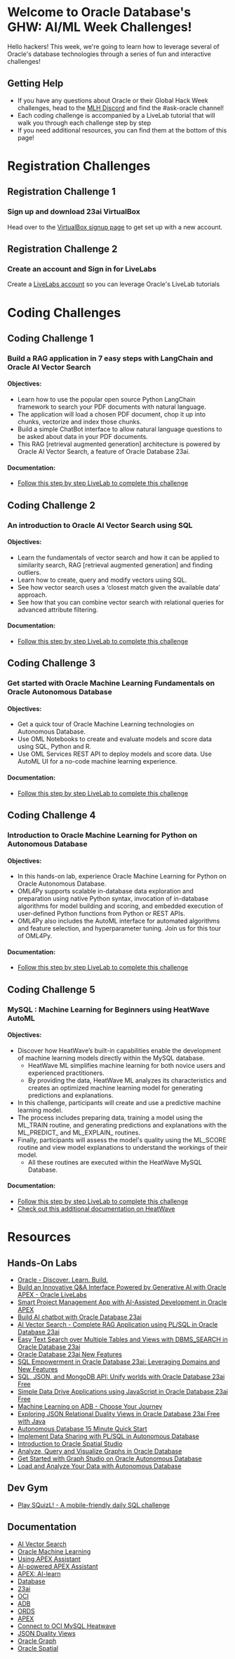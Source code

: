 # Welcome to Oracle Database's GHW: AI/ML Week Challenges!

Hello hackers!  This week, we're going to learn how to leverage several of Oracle's database technologies through a series of fun and interactive challenges! 

## Getting Help 

* If you have any questions about Oracle or their Global Hack Week challenges, head to the [MLH Discord](https://discord.mlh.io/) and find the #ask-oracle channel!
* Each coding challenge is accompanied by a LiveLab tutorial that will walk you through each challenge step by step
* If you need additional resources, you can find them at the bottom of this page! 


# Registration Challenges

## Registration Challenge 1 
### Sign up and download 23ai VirtualBox

Head over to the [VirtualBox signup page](https://mlh.link/ghwaiml824-oracle-virtualbox) to get set up with a new account. 
<br>

## Registration Challenge 2
### Create an account and Sign in for LiveLabs

Create a [LiveLabs account](https://mlh.link/ghwaiml824-oracle-livelabs) so you can leverage Oracle's LiveLab tutorials 
<br>

# Coding Challenges

## Coding Challenge 1 
### Build a RAG application in 7 easy steps with LangChain and Oracle AI Vector Search
#### Objectives: 
* Learn how to use the popular open source Python LangChain framework to search your PDF documents with natural language.
* The application will load a chosen PDF document, chop it up into chunks, vectorize and index those chunks.
* Build a simple ChatBot interface to allow natural language questions to be asked about data in your PDF documents.
* This RAG [retrieval augmented generation] architecture is powered by Oracle AI Vector Search, a feature of Oracle Database 23ai.

#### Documentation: 
* [Follow this step by step LiveLab to complete this challenge](https://mlh.link/ghwaiml824-oracle-rag)

## Coding Challenge 2 
### An introduction to Oracle AI Vector Search using SQL
#### Objectives: 
* Learn the fundamentals of vector search and how it can be applied to similarity search, RAG [retrieval augmented generation] and finding outliers.
* Learn how to create, query and modify vectors using SQL.
* See how vector search uses a ‘closest match given the available data’ approach.
* See how that you can combine vector search with relational queries for advanced attribute filtering.

#### Documentation:
* [Follow this step by step LiveLab to complete this challenge](https://mlh.link/ghwaiml824-oracle-SQL)

## Coding Challenge 3 
### Get started with Oracle Machine Learning Fundamentals on Oracle Autonomous Database
#### Objectives: 
* Get a quick tour of Oracle Machine Learning technologies on Autonomous Database.
* Use OML Notebooks to create and evaluate models and score data using SQL, Python and R.
* Use OML Services REST API to deploy models and score data. Use AutoML UI for a no-code machine learning experience.

#### Documentation:
* [Follow this step by step LiveLab to complete this challenge](https://mlh.link/ghwaiml824-oracle-OML)

## Coding Challenge 4 
### Introduction to Oracle Machine Learning for Python on Autonomous Database
#### Objectives: 
* In this hands-on lab, experience Oracle Machine Learning for Python on Oracle Autonomous Database.
* OML4Py supports scalable in-database data exploration and preparation using native Python syntax, invocation of in-database algorithms for model building and scoring, and embedded execution of user-defined Python functions from Python or REST APIs.
* OML4Py also includes the AutoML interface for automated algorithms and feature selection, and hyperparameter tuning. Join us for this tour of OML4Py.

#### Documentation:
* [Follow this step by step LiveLab to complete this challenge](https://mlh.link/ghwaiml824-oracle-OML-python)

## Coding Challenge 5 
### MySQL : Machine Learning for Beginners using HeatWave AutoML
#### Objectives: 
* Discover how HeatWave’s built-in capabilities enable the development of machine learning models directly within the MySQL database.
  * HeatWave ML simplifies machine learning for both novice users and experienced practitioners.
  * By providing the data, HeatWave ML analyzes its characteristics and creates an optimized machine learning model for generating predictions and explanations.
* In this challenge, participants will create and use a predictive machine learning model.
* The process includes preparing data, training a model using the ML_TRAIN routine, and generating predictions and explanations with the ML_PREDICT_ and ML_EXPLAIN_ routines.
* Finally, participants will assess the model's quality using the ML_SCORE routine and view model explanations to understand the workings of their model.
  * All these routines are executed within the HeatWave MySQL Database.

#### Documentation:
* [Follow this step by step LiveLab to complete this challenge](https://mlh.link/ghwaiml824-oracle-heatwave-automl)
* [Check out this additional documentation on HeatWave](https://mlh.link/ghwaiml824-oracle-heatwave)

# Resources
## Hands-On Labs
* [Oracle - Discover. Learn. Build.](https://mlh.link/ghwaiml824-oracle-HOL1)
* [Build an Innovative Q&A Interface Powered by Generative AI with Oracle APEX - Oracle LiveLabs](https://mlh.link/ghwaiml824-oracle-HOL2)
* [Smart Project Management App with AI-Assisted Development in Oracle APEX](https://mlh.link/ghwaiml824-oracle-HOL3)
* [Build AI chatbot with Oracle Database 23ai](https://mlh.link/ghwaiml824-oracle-HOL4)
* [AI Vector Search - Complete RAG Application using PL/SQL in Oracle Database 23ai](https://mlh.link/ghwaiml824-oracle-HOL5)
* [Easy Text Search over Multiple Tables and Views with DBMS_SEARCH in Oracle Database 23ai](https://mlh.link/ghwaiml824-oracle-HOL6)
* [Oracle Database 23ai New Features](https://mlh.link/ghwaiml824-oracle-HOL7)
* [SQL Empowerment in Oracle Database 23ai: Leveraging Domains and New Features](https://mlh.link/ghwaiml824-oracle-HOL8)
* [SQL, JSON, and MongoDB API: Unify worlds with Oracle Database 23ai Free](https://mlh.link/ghwaiml824-oracle-HOL9)
* [Simple Data Drive Applications using JavaScript in Oracle Database 23ai Free](https://mlh.link/ghwaiml824-oracle-HOL10)
* [Machine Learning on ADB - Choose Your Journey](https://mlh.link/ghwaiml824-oracle-HOL11)
* [Exploring JSON Relational Duality Views in Oracle Database 23ai Free with Java](https://mlh.link/ghwaiml824-oracle-HOL12)
* [Autonomous Database 15 Minute Quick Start](https://mlh.link/ghwaiml824-oracle-HOL13)
* [Implement Data Sharing with PL/SQL in Autonomous Database](https://mlh.link/ghwaiml824-oracle-HOL14)
* [Introduction to Oracle Spatial Studio](https://mlh.link/ghwaiml824-oracle-HOL15)
* [Analyze, Query and Visualize Graphs in Oracle Database](https://mlh.link/ghwaiml824-oracle-HOL16)
* [Get Started with Graph Studio on Oracle Autonomous Database](https://mlh.link/ghwaiml824-oracle-HOL17)
* [Load and Analyze Your Data with Autonomous Database](https://mlh.link/ghwaiml824-oracle-HOL18)

## Dev Gym
 * [Play SQuizL! - A mobile-friendly daily SQL challenge](https://mlh.link/ghwaiml824-oracle-devgym)

## Documentation
* [AI Vector Search](https://mlh.link/ghwaiml824-oracle-DOC1)
* [Oracle Machine Learning](https://mlh.link/ghwaiml824-oracle-DOC2)
* [Using APEX Assistant](https://mlh.link/ghwaiml824-oracle-DOC3)
* [AI-powered APEX Assistant](https://mlh.link/ghwaiml824-oracle-DOC4)
* [APEX: AI-learn](https://mlh.link/ghwaiml824-oracle-DOC5)
* [Database](https://mlh.link/ghwaiml824-oracle-DOC6)
* [23ai](https://mlh.link/ghwaiml824-oracle-DOC7)
* [OCI](https://mlh.link/ghwaiml824-oracle-DOC8)
* [ADB](https://mlh.link/ghwaiml824-oracle-DOC9)
* [ORDS](https://mlh.link/ghwaiml824-oracle-DOC10)
* [APEX](https://mlh.link/ghwaiml824-oracle-DOC11)
* [Connect to OCI MySQL Heatwave](https://mlh.link/ghwaiml824-oracle-DOC12)
* [JSON Duality Views](https://mlh.link/ghwaiml824-oracle-DOC13)
* [Oracle Graph](https://mlh.link/ghwaiml824-oracle-DOC14)
* [Oracle Spatial](https://mlh.link/ghwaiml824-oracle-DOC15)


